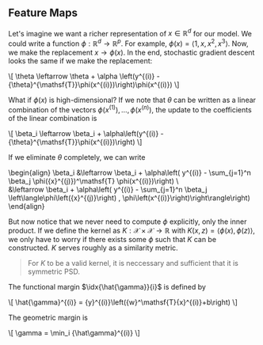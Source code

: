 ## Feature Maps

Let's imagine we want a richer representation of $x \in \mathbb{R}^d$ for our model. We could write a function $\phi: \mathbb{R}^d \to \mathbb{R}^p$. For example, $\phi(x) = \langle 1, x, x^2, x^3 \rangle$. Now, we make the replacement $x \to \phi(x)$. In the end, stochastic gradient descent looks the same if we make the replacement:

\\[
\theta \leftarrow \theta + \alpha \left(y^{(i)} - {\theta}^{\mathsf{T}}\phi(x^{(i)})\right)\phi(x^{(i)})
\\]


What if $\phi(x)$ is high-dimensional? If we note that $\theta$ can be written as a linear combination of the vectors $\phi({x}^{(1)}), \dots, \phi({x}^{(n)})$, the update to the coefficients of the linear combination is

\\[
\beta_i \leftarrow \beta_i + \alpha\left(y^{(i)} - {\theta}^{\mathsf{T}}\phi(x^{(i)})\right)
\\]

If we eliminate $\theta$ completely, we can write

\begin{align}
\beta_i &\leftarrow \beta_i + \alpha\left( y^{(i)} - \sum_{j=1}^n \beta_j \phi({x}^{(j)})^\mathsf{T} \phi(x^{(i)})\right) \\\
&\leftarrow \beta_i + \alpha\left( y^{(i)} - \sum_{j=1}^n \beta_j \left\langle\phi\left({x}^{(j)}\right) , \phi\left(x^{(i)}\right)\right\rangle\right) 
\end{align}

But now notice that we never need to compute $\phi$ explicitly, only the inner product. If we define the kernel as $K: \mathcal{X} \times \mathcal{X} \to \mathbb{R}$ with $K(x, z) = \langle \phi(x), \phi(z) \rangle$, we only have to worry if there exists some $\phi$ such that $K$ can be constructed. $K$ serves roughly as a similarity metric.


> For $K$ to be a valid kernel, it is neccessary and sufficient that it is symmetric PSD.




The functional margin $\idx{\hat{\gamma}}{i}$ is defined by

\\[
\hat{\gamma}^{(i)} = {y}^{(i)}\left({w}^\mathsf{T}{x}^{(i)}+b\right)
\\]

The geometric margin is

\\[
\gamma = \min_i {\hat\gamma}^{(i)}
\\]